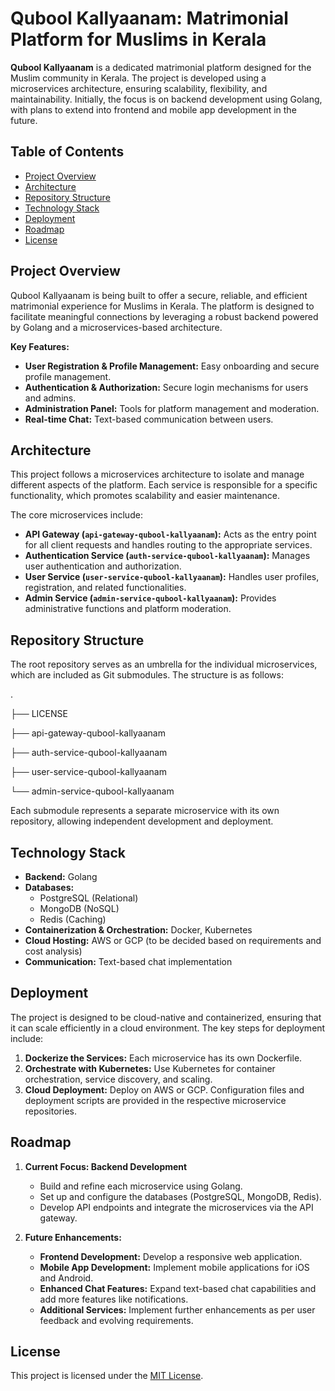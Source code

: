 # Qubool Kallyaanam: Matrimonial Platform for Muslims in Kerala

**Qubool Kallyaanam** is a dedicated matrimonial platform designed for the Muslim community in Kerala. The project is developed using a microservices architecture, ensuring scalability, flexibility, and maintainability. Initially, the focus is on backend development using Golang, with plans to extend into frontend and mobile app development in the future.

## Table of Contents
- [Project Overview](#project-overview)
- [Architecture](#architecture)
- [Repository Structure](#repository-structure)
- [Technology Stack](#technology-stack)
- [Deployment](#deployment)
- [Roadmap](#roadmap)
- [License](#license)

## Project Overview

Qubool Kallyaanam is being built to offer a secure, reliable, and efficient matrimonial experience for Muslims in Kerala. The platform is designed to facilitate meaningful connections by leveraging a robust backend powered by Golang and a microservices-based architecture.

**Key Features:**
- **User Registration & Profile Management:** Easy onboarding and secure profile management.
- **Authentication & Authorization:** Secure login mechanisms for users and admins.
- **Administration Panel:** Tools for platform management and moderation.
- **Real-time Chat:** Text-based communication between users.

## Architecture

This project follows a microservices architecture to isolate and manage different aspects of the platform. Each service is responsible for a specific functionality, which promotes scalability and easier maintenance.

The core microservices include:
- **API Gateway (`api-gateway-qubool-kallyaanam`):** Acts as the entry point for all client requests and handles routing to the appropriate services.
- **Authentication Service (`auth-service-qubool-kallyaanam`):** Manages user authentication and authorization.
- **User Service (`user-service-qubool-kallyaanam`):** Handles user profiles, registration, and related functionalities.
- **Admin Service (`admin-service-qubool-kallyaanam`):** Provides administrative functions and platform moderation.

## Repository Structure

The root repository serves as an umbrella for the individual microservices, which are included as Git submodules. The structure is as follows:

  .

  ├── LICENSE 

  ├── api-gateway-qubool-kallyaanam 

  ├── auth-service-qubool-kallyaanam 

  ├── user-service-qubool-kallyaanam 

  └── admin-service-qubool-kallyaanam


Each submodule represents a separate microservice with its own repository, allowing independent development and deployment.

## Technology Stack

- **Backend:** Golang
- **Databases:** 
  - PostgreSQL (Relational)
  - MongoDB (NoSQL)
  - Redis (Caching)
- **Containerization & Orchestration:** Docker, Kubernetes
- **Cloud Hosting:** AWS or GCP (to be decided based on requirements and cost analysis)
- **Communication:** Text-based chat implementation

## Deployment

The project is designed to be cloud-native and containerized, ensuring that it can scale efficiently in a cloud environment. The key steps for deployment include:

1. **Dockerize the Services:** Each microservice has its own Dockerfile.
2. **Orchestrate with Kubernetes:** Use Kubernetes for container orchestration, service discovery, and scaling.
3. **Cloud Deployment:** Deploy on AWS or GCP. Configuration files and deployment scripts are provided in the respective microservice repositories.

## Roadmap

1. **Current Focus: Backend Development**
   - Build and refine each microservice using Golang.
   - Set up and configure the databases (PostgreSQL, MongoDB, Redis).
   - Develop API endpoints and integrate the microservices via the API gateway.

2. **Future Enhancements:**
   - **Frontend Development:** Develop a responsive web application.
   - **Mobile App Development:** Implement mobile applications for iOS and Android.
   - **Enhanced Chat Features:** Expand text-based chat capabilities and add more features like notifications.
   - **Additional Services:** Implement further enhancements as per user feedback and evolving requirements.

## License

This project is licensed under the [MIT License](./LICENSE).
